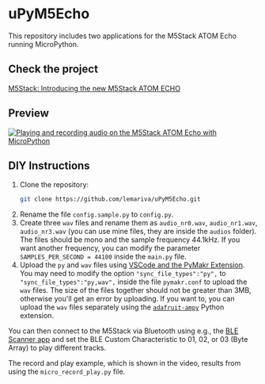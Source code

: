 # uPyM5Echo
This repository includes two applications for the M5Stack ATOM Echo running MicroPython. 

## Check the project
[M5Stack: Introducing the new M5Stack ATOM ECHO](https://lemariva.com/blog/2020/06/m5stack-introducing-new-m5stack-atom-echo)

## Preview
[![Playing and recording audio on the M5Stack ATOM Echo with MicroPython](https://img.youtube.com/vi/pfINimJDti0/0.jpg)](https://www.youtube.com/watch?v=pfINimJDti0)

## DIY Instructions
1. Clone the repository:
    ```sh
    git clone https://github.com/lemariva/uPyM5Echo.git
    ```
2. Rename the file `config.sample.py` to `config.py`.
3. Create three `wav` files and rename them as `audio_nr0.wav`, `audio_nr1.wav`, `audio_nr3.wav` (you can use mine files, they are inside the `audios` folder). The files should be mono and the sample frequency 44.1kHz. If you want another frequency, you can modify the parameter `SAMPLES_PER_SECOND = 44100` inside the `main.py` file.
4. Upload the `py` and `wav` files using [VSCode and the PyMakr Extension](https://lemariva.com/blog/2018/12/micropython-visual-studio-code-as-ide). You may need to modify the option `"sync_file_types":"py",` to `"sync_file_types":"py,wav",` inside the file `pymakr.conf` to upload the `wav` files. The size of the files together should not be greater than 3MB, otherwise you'll get an error by uploading. If you want to, you can upload the `wav` files separately using the [`adafruit-ampy`](https://lemariva.com/blog/2017/10/micropython-getting-started) Python extension.

You can then connect to the M5Stack via Bluetooth using e.g., the [BLE Scanner app](https://play.google.com/store/apps/details?id=com.macdom.ble.blescanner) and set the BLE Custom Characteristic to 01, 02, or 03 (Byte Array) to play different tracks.

The record and play example, which is shown in the video, results from using the `micro_record_play.py` file.
